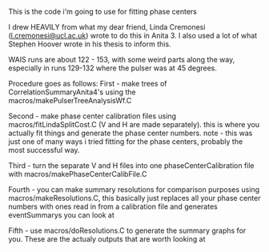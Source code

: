 This is the code i'm going to use for fitting phase centers

I drew HEAVILY from what my dear friend, Linda Cremonesi (l.cremonesi@ucl.ac.uk) wrote to do this in Anita 3. I also used a lot of what Stephen Hoover wrote in his thesis to inform this.

WAIS runs are about 122 - 153, with some weird parts along the way, especially in runs 129-132 where the pulser was at 45 degrees.

Procedure goes as follows:
First - make trees of CorrelationSummaryAnita4's using the macros/makePulserTreeAnalysisWf.C

Second - make phase center calibration files using macros/fitLindaSplitCost.C (V and H are made separately).  this is where you actually fit things and generate the phase center numbers.
	note - this was just one of many ways i tried fitting for the phase centers, probably the most successful way.

Third - turn the separate V and H files into one phaseCenterCalibration file with macros/makePhaseCenterCalibFile.C

Fourth - you can make summary resolutions for comparison purposes using macros/makeResolutions.C, this basically just replaces all your phase center numbers with ones read in from a calibration file and generates eventSummarys you can look at

Fifth - use macros/doResolutions.C to generate the summary graphs for you. These are the actualy outputs that are worth looking at


